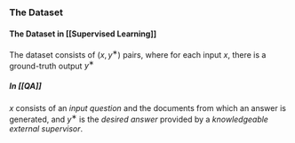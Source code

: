 ### The Dataset
#### The Dataset in [[Supervised Learning]]
The dataset consists of $(x,y^∗)$  pairs, where for each input $x$, there is a ground-truth output $y^∗$
##### In [[QA]]
$x$ consists of an *input question* and the documents from which an answer is generated, and $y^∗$ is the *desired answer* provided by a *knowledgeable external supervisor*.
